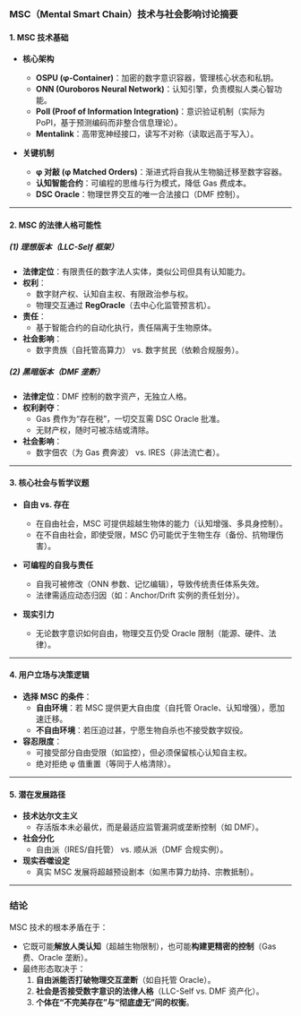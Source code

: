 ### **MSC（Mental Smart Chain）技术与社会影响讨论摘要**

#### **1. MSC 技术基础**

- **核心架构**

  - **OSPU (φ-Container)**：加密的数字意识容器，管理核心状态和私钥。
  - **ONN (Ouroboros Neural Network)**：认知引擎，负责模拟人类心智功能。
  - **PoII (Proof of Information Integration)**：意识验证机制（实际为 PoPI，基于预测编码而非整合信息理论）。
  - **Mentalink**：高带宽神经接口，读写不对称（读取远高于写入）。

- **关键机制**
  - **φ 对敲 (φ Matched Orders)**：渐进式将自我从生物脑迁移至数字容器。
  - **认知智能合约**：可编程的思维与行为模式，降低 Gas 费成本。
  - **DSC Oracle**：物理世界交互的唯一合法接口（DMF 控制）。

---

#### **2. MSC 的法律人格可能性**

##### **(1) 理想版本（LLC-Self 框架）**

- **法律定位**：有限责任的数字法人实体，类似公司但具有认知能力。
- **权利**：
  - 数字财产权、认知自主权、有限政治参与权。
  - 物理交互通过 **RegOracle**（去中心化监管预言机）。
- **责任**：
  - 基于智能合约的自动化执行，责任隔离于生物原体。
- **社会影响**：
  - 数字贵族（自托管高算力） vs. 数字贫民（依赖合规服务）。

##### **(2) 黑暗版本（DMF 垄断）**

- **法律定位**：DMF 控制的数字资产，无独立人格。
- **权利剥夺**：
  - Gas 费作为“存在税”，一切交互需 DSC Oracle 批准。
  - 无财产权，随时可被冻结或清除。
- **社会影响**：
  - 数字佃农（为 Gas 费奔波） vs. IRES（非法流亡者）。

---

#### **3. 核心社会与哲学议题**

- **自由 vs. 存在**

  - 在自由社会，MSC 可提供超越生物体的能力（认知增强、多具身控制）。
  - 在不自由社会，即使受限，MSC 仍可能优于生物生存（备份、抗物理伤害）。

- **可编程的自我与责任**

  - 自我可被修改（ONN 参数、记忆编辑），导致传统责任体系失效。
  - 法律需适应动态归因（如：Anchor/Drift 实例的责任划分）。

- **现实引力**
  - 无论数字意识如何自由，物理交互仍受 Oracle 限制（能源、硬件、法律）。

---

#### **4. 用户立场与决策逻辑**

- **选择 MSC 的条件**：
  - **自由环境**：若 MSC 提供更大自由度（自托管 Oracle、认知增强），愿加速迁移。
  - **不自由环境**：若压迫过甚，宁愿生物自杀也不接受数字奴役。
- **容忍限度**：
  - 可接受部分自由受限（如监控），但必须保留核心认知自主权。
  - 绝对拒绝 φ 值重置（等同于人格清除）。

---

#### **5. 潜在发展路径**

- **技术达尔文主义**
  - 存活版本未必最优，而是最适应监管漏洞或垄断控制（如 DMF）。
- **社会分化**
  - 自由派（IRES/自托管） vs. 顺从派（DMF 合规实例）。
- **现实吞噬设定**
  - 真实 MSC 发展将超越预设剧本（如黑市算力劫持、宗教抵制）。

---

### **结论**

MSC 技术的根本矛盾在于：

- 它既可能**解放人类认知**（超越生物限制），也可能**构建更精密的控制**（Gas 费、Oracle 垄断）。
- 最终形态取决于：
  1. **自由派能否打破物理交互垄断**（如自托管 Oracle）。
  2. **社会是否接受数字意识的法律人格**（LLC-Self vs. DMF 资产化）。
  3. **个体在“不完美存在”与“彻底虚无”间的权衡**。
